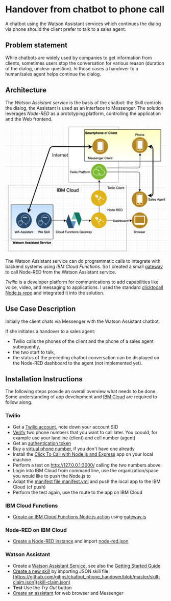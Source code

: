 # Handover from chatbot to phone call

A chatbot using the Watson Assistant services which continues the dialog via phone should the client prefer to talk to a sales agent.

## Problem statement
While chatbots are widely used by companies to get information from clients, sometimes users stop the conversation for various reason (duration of the dialog, unclear question). In those cases a handover to a human/sales agent helps continue the dialog.

## Architecture
The *Watson Assistant service* is the basis of the chatbot: the Skill controls the dialog, the Assistant is used as an interface to Messenger.
The solution leverages *Node-RED* as a prototyping platform, controlling the application and the Web frontend.

![Architecture](architecture1.jpg)

The Watson Assistant service can do programmatic calls to integrate with backend systems using *IBM Cloud Functions*. So I created a small [gateway](https://github.com/gitjps/watsonassistant-nodered-gateway) to call Node-RED from the Watson Assistant service.

*Twilio* is a developer platform for communications to  add capabilities like voice, video, and messaging to applications. I used the standard [clicktocall Node.js repo](https://github.com/TwilioDevEd/clicktocall-node) and integrated it into the solution.

## Use Case Description
Initially the client chats via Messenger with the Watson Assistant chatbot. 

If she initiates a handover to a sales agent:
- Twilio calls the phones of the client and the phone of a sales agent subequently,
- the two start to talk,
- the status of the preceding chatbot conversation can be displayed on the Node-RED dashboard to the agent (not implemented yet).

## Installation Instructions
The following steps provide an overall overview what needs to be done. Some understanding of app development and [IBM Cloud](https://cloud.ibm.com/registration) are required to follow along.

### Twilio
- Get a [Twilio account](https://www.twilio.com/voice), note down your account SID
- [Verify](https://www.twilio.com/console/phone-numbers/verified) two phone numbers that you want to call later. You coould, for example use your landline (client) and cell number (agent)
- Get an [authentication token](https://www.twilio.com/console/project/settings)
- Buy a [virtual phone number](https://www.twilio.com/console/phone-numbers/search), if you don't have one already
- Install the [Click To Call with Node.js and Express](https://www.twilio.com/docs/voice/tutorials/click-to-call-node-express) app on your local machine
- Perform a test on http://127.0.0.1:3000/ calling the two numbers above
- Login into IBM Cloud from command line, use the organization/space you would like to push the Node.js to 
- Adapt the [manifest file manifest.yml](https://github.com/gitjps/chatbot_phone_handover/blob/master/Twilio%20client%20click-to-call/manifest.yml) and push the local app to the IBM Cloud (cf push)
- Perform the test again, use the route to the app on IBM Cloud


### IBM Cloud Functions
- [Create an IBM Cloud Functions Node.js action](https://cloud.ibm.com/docs/openwhisk?topic=cloud-functions-getting-started&locale=de) using [gateway.js](https://github.com/gitjps/chatbot_phone_handover/blob/master/gateway.js)

### Node-RED on IBM Cloud
- [Create a Node-RED instance](https://cloud.ibm.com/catalog/starters/node-red-starter) and import [node-red.json](https://cloud.ibm.com/catalog/starters/node-red-starter)


### Watson Assistant
- Create a [Watson Assistant Service](https://cloud.ibm.com/catalog/services/watson-assistant), see also the [Getting Started Guide](https://cloud.ibm.com/docs/services/assistant?topic=assistant-getting-started)
- [Create a  new skill](https://cloud.ibm.com/docs/services/assistant?topic=assistant-skill-dialog-add&locale=en) by importing JSON skill file [https://github.com/gitjps/chatbot_phone_handover/blob/master/skill-claim.json](skill-claim.json)
- **Test** Use the *Try Out* button
- [Create an assistant](https://cloud.ibm.com/docs/services/assistant?topic=assistant-assistant-add&locale=en) for web browser and Messenger



